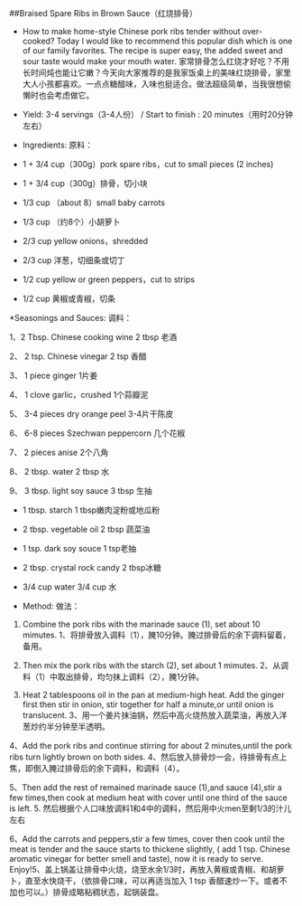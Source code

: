 ##Braised Spare Ribs in Brown Sauce（红烧排骨）

* How to make home-style Chinese pork ribs tender without over-cooked? Today I would like to recommend this popular dish which is one of our family favorites. The recipe is super easy, the added sweet and sour taste would make your mouth water.
家常排骨怎么红烧才好吃？不用长时间炖也能让它嫩？今天向大家推荐的是我家饭桌上的美味红烧排骨，家里大人小孩都喜欢。一点点糖醋味，入味也挺适合。做法超级简单，当我很想偷懒时也会考虑做它。

* Yield: 3-4 servings（3-4人份） / Start to finish : 20 minutes（用时20分钟左右）

* Ingredients:
  原料：

* 1 + 3/4 cup（300g）pork spare ribs，cut to small pieces (2 inches)
* 1 + 3/4 cup（300g）排骨，切小块
* 1/3 cup （about 8）small baby carrots
* 1/3 cup （约8个）小胡萝卜
* 2/3 cup yellow onions，shredded
* 2/3 cup 洋葱，切细条或切丁
* 1/2 cup yellow or green peppers，cut to strips
* 1/2 cup 黄椒或青椒，切条
 

*Seasonings and Sauces:
 调料：
 
1、2 Tbsp. Chinese cooking wine
2 tbsp 老酒

2、 2 tsp. Chinese vinegar
2 tsp 香醋

3、 1 piece ginger
1片姜

4、 1 clove garlic，crushed
1个蒜瓣泥

5、 3-4 pieces dry orange peel
3-4片干陈皮

6、 6-8 pieces Szechwan peppercorn
几个花椒

7、 2 pieces anise
2个八角

8、 2 tbsp. water
2 tbsp 水

9、 3 tbsp. light soy sauce
3 tbsp 生抽

* 1 tbsp. starch
1 tbsp嫩肉淀粉或地瓜粉

* 2 tbsp. vegetable oil
2 tbsp 蔬菜油

* 1 tsp. dark soy souce
1 tsp老抽

* 2 tbsp. crystal rock candy
2 tbsp冰糖

* 3/4 cup water
3/4 cup 水


* Method:
  做法：

1. Combine the pork ribs with the marinade sauce (1), set about 10 mimutes.
1、将排骨放入调料（1），腌10分钟。腌过排骨后的余下调料留着，备用。

2. Then mix the pork ribs with the starch (2), set about 1 mimutes.
2、从调料（1）中取出排骨，均匀抹上调料（2），腌1分钟。

3. Heat 2 tablespoons oil in the pan at medium-high heat. Add the ginger first then stir in onion, stir together for half a minute,or until onion is translucent.
3、用一个姜片抹油锅，然后中高火烧热放入蔬菜油，再放入洋葱炒约半分钟至半透明。

4、Add the pork ribs and continue stirring for about 2 minutes,until the pork ribs turn lightly brown on both sides.
4、然后放入排骨炒一会，待排骨有点上焦，即倒入腌过排骨后的余下调料，和调料（4）。

5、Then add the rest of remained marinade sauce (1),and sauce (4),stir a few times,then cook at medium heat with cover until one third of the sauce is left.
5. 然后根据个人口味放调料1和4中的调料，然后用中火men至剩1/3的汁儿左右

6、Add the carrots and peppers,stir a few times, cover then cook until the meat is tender and the sauce starts to thickene slightly, ( add 1 tsp. Chinese aromatic vinegar for better smell and taste), now it is ready to serve. Enjoy!5、盖上锅盖让排骨中火烧，烧至水余1/3时，再放入黄椒或青椒、和胡萝卜，直至水快烧干，（依排骨口味，可以再适当加入 1 tsp 香醋速炒一下。或者不加也可以。）排骨成略粘稠状态，起锅装盘。
